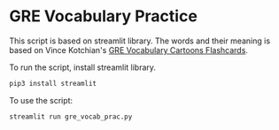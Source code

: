 # GRE Vocabulary Practice

This script is based on streamlit library. The words and their meaning is based on Vince Kotchian's [GRE Vocabulary Cartoons Flashcards](https://vincekotchian.com/blog/gre/my-favorite-way-to-learn-vocabulary-for-the-gre).

To run the script, install streamlit library.

```bash
pip3 install streamlit
```

To use the script:

```bash
streamlit run gre_vocab_prac.py
```
